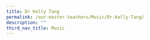 ```yaml
---
title: Dr Kelly Tang
permalink: /our-master-teachers/Music/Dr-Kelly-Tang/
description: ""
third_nav_title: Music
---
```

